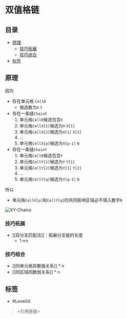 # 双值格链

<!-- START doctoc generated TOC please keep comment here to allow auto update -->
<!-- DON'T EDIT THIS SECTION, INSTEAD RE-RUN doctoc TO UPDATE -->
## 目录

- [原理](#%E5%8E%9F%E7%90%86)
  - [技巧拓展](#%E6%8A%80%E5%B7%A7%E6%8B%93%E5%B1%95)
  - [技巧组合](#%E6%8A%80%E5%B7%A7%E7%BB%84%E5%90%88)
- [标签](#%E6%A0%87%E7%AD%BE)

<!-- END doctoc generated TOC please keep comment here to allow auto update -->

## 原理

因为
- 存在单元格 `Cell0`
	- 候选数为`X` `Y`
- 存在一条链`ChainX`
	1. 单元格`Cell0`候选包含`X`
	2. 单元格`CellX[1]`候选为`X` `X[1]`
	3. 单元格`CellX[2]`候选为`X[1]` `X[2]`
	4. ...
	5. 单元格`CellX[p]`候选为`X[p-1]` `N`
- 存在一条链`ChainY`
	1. 单元格`Cell0`候选包含`Y`
	2. 单元格`CellY[1]`候选为`Y` `Y[1]`
	3. 单元格`CellY[2]`候选为`Y[1]` `Y[2]`
	4. ...
	5. 单元格`CellY[q]`候选为`Y[q-1]` `N`

所以
- 单元格`CellX[p]`和`CellY[q]`的共同影响区域必不填入数字`N`

![XY-Chains](https://www.sudokuwiki.org/PuzImages/XYC2.png)

###  技巧拓展

- [[双分支匹配法]]：拓展分支链的长度
	- 1→n

###  技巧组合

- [[同单元格异数强关系]] * n
- [[同区域同数弱关系]] * n

## 标签

- #Level/d

> <引用链接>
